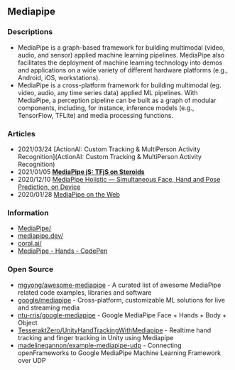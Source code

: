 ## Mediapipe

### Descriptions
- MediaPipe is a graph-based framework for building multimodal (video, audio, and sensor) applied machine learning pipelines.  MediaPipe also facilitates the deployment of machine learning technology into demos and applications on a wide variety of different hardware platforms (e.g., Android, iOS, workstations).
- MediaPipe is a cross-platform framework for building multimodal (eg. video, audio, any time series data) applied ML pipelines. With MediaPipe, a perception pipeline can be built as a graph of modular components, including, for instance, inference models (e.g., TensorFlow, TFLite) and media processing functions.


### Articles
- 2021/03/24 [ActionAI: Custom Tracking & MultiPerson Activity Recognition](ActionAI: Custom Tracking & MultiPerson Activity Recognition)
- 2021/01/05 [**MediaPipe jS: TFjS on Steroids**](https://dj-ai.medium.com/mediapipe-1f6818a44c9)
- 2020/12/10 [MediaPipe Holistic — Simultaneous Face, Hand and Pose Prediction, on Device](https://ai.googleblog.com/2020/12/mediapipe-holistic-simultaneous-face.html)
- 2020/01/28 [MediaPipe on the Web](https://developers.googleblog.com/2020/01/mediapipe-on-web.html)



### Information
- [MediaPipe/](https://google.github.io/mediapipe/)
- [mediapipe.dev/](https://mediapipe.dev/)
- [coral.ai/](https://coral.ai/) 
- [MediaPipe - Hands - CodePen](https://codepen.io/mediapipe/pen/RwGWYJw)


### Open Source
- [mgyong/awesome-mediapipe](https://github.com/mgyong/awesome-mediapipe) - A curated list of awesome MediaPipe related code examples, libraries and software
- [google/mediapipe](https://github.com/google/mediapipe) - Cross-platform, customizable ML solutions for live and streaming media
- [ntu-rris/google-mediapipe](https://github.com/ntu-rris/google-mediapipe) - Google MediaPipe Face + Hands + Body + Object
- [TesseraktZero/UnityHandTrackingWithMediapipe](https://github.com/TesseraktZero/UnityHandTrackingWithMediapipe) - Realtime hand tracking and finger tracking in Unity using Mediapipe
- [madelinegannon/example-mediapipe-udp](https://github.com/madelinegannon/example-mediapipe-udp) - Connecting openFrameworks to Google MediaPipe Machine Learning Framework over UDP
